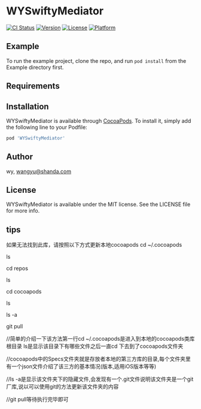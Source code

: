 # WYSwiftyMediator

[![CI Status](https://img.shields.io/travis/wy/WYSwiftyMediator.svg?style=flat)](https://travis-ci.org/wy/WYSwiftyMediator)
[![Version](https://img.shields.io/cocoapods/v/WYSwiftyMediator.svg?style=flat)](https://cocoapods.org/pods/WYSwiftyMediator)
[![License](https://img.shields.io/cocoapods/l/WYSwiftyMediator.svg?style=flat)](https://cocoapods.org/pods/WYSwiftyMediator)
[![Platform](https://img.shields.io/cocoapods/p/WYSwiftyMediator.svg?style=flat)](https://cocoapods.org/pods/WYSwiftyMediator)

## Example

To run the example project, clone the repo, and run `pod install` from the Example directory first.

## Requirements

## Installation

WYSwiftyMediator is available through [CocoaPods](https://cocoapods.org). To install
it, simply add the following line to your Podfile:

```ruby
pod 'WYSwiftyMediator'
```

## Author

wy, wangyu@shanda.com

## License

WYSwiftyMediator is available under the MIT license. See the LICENSE file for more info.

## tips

如果无法找到此库，请按照以下方式更新本地cocoapods
cd ~/.cocoapods

ls

cd repos

ls

cd cocoapods

ls

ls -a

git pull

//简单的介绍一下该方法第一行cd ~/.cocoapods是进入到本地的cocoapods类库根目录 ls是显示该目录下有哪些文件之后一直cd 下去到了cocoapods文件夹

//cocoapods中的Specs文件夹就是存放者本地的第三方库的目录,每个文件夹里有一个json文件介绍了该三方的基本情况(版本,适用iOS版本等等)

//ls -a是显示该文件夹下的隐藏文件,会发现有一个.git文件说明该文件夹是一个git厂库,说以可以使用git的方法更新该文件夹的内容 

//git pull等待执行完毕即可
